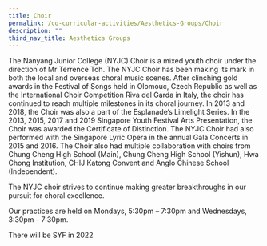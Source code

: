 ```yaml
---
title: Choir
permalink: /co-curricular-activities/Aesthetics-Groups/Choir
description: ""
third_nav_title: Aesthetics Groups
---
```

The Nanyang Junior College (NYJC) Choir is a mixed youth choir under the direction of Mr Terrence Toh. The NYJC Choir has been making its mark in both the local and overseas choral music scenes. After clinching gold awards in the Festival of Songs held in Olomouc, Czech Republic as well as the International Choir Competition Riva del Garda in Italy, the choir has continued to reach multiple milestones in its choral journey. In 2013 and 2018, the Choir was also a part of the Esplanade’s Limelight Series. In the 2013, 2015, 2017 and 2019 Singapore Youth Festival Arts Presentation, the Choir was awarded the Certificate of Distinction. The NYJC Choir had also performed with the Singapore Lyric Opera in the annual Gala Concerts in 2015 and 2016. The Choir also had multiple collaboration with choirs from Chung Cheng High School (Main), Chung Cheng High School (Yishun), Hwa Chong Institution, CHIJ Katong Convent and Anglo Chinese School (Independent).

The NYJC choir strives to continue making greater breakthroughs in our pursuit for choral excellence.

Our practices are held on Mondays, 5:30pm – 7:30pm and Wednesdays, 3:30pm – 7:30pm.

There will be SYF in 2022